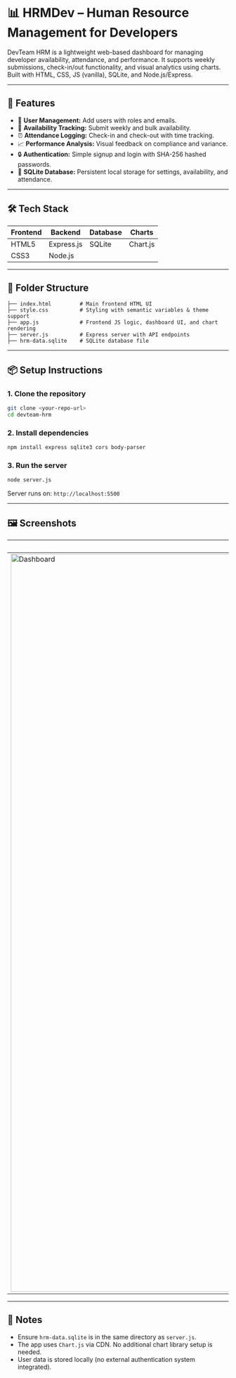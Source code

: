 # 📊 HRMDev – Human Resource Management for Developers

DevTeam HRM is a lightweight web-based dashboard for managing developer availability, attendance, and performance. It supports weekly submissions, check-in/out functionality, and visual analytics using charts. Built with HTML, CSS, JS (vanilla), SQLite, and Node.js/Express.

---

## 🚀 Features

- 👥 **User Management:** Add users with roles and emails.
- 📅 **Availability Tracking:** Submit weekly and bulk availability.
- ⏰ **Attendance Logging:** Check-in and check-out with time tracking.
- 📈 **Performance Analysis:** Visual feedback on compliance and variance.
- 🔒 **Authentication:** Simple signup and login with SHA-256 hashed passwords.
- 🧾 **SQLite Database:** Persistent local storage for settings, availability, and attendance.

---

## 🛠️ Tech Stack

| Frontend   | Backend     | Database | Charts    |
|------------|-------------|----------|-----------|
| HTML5      | Express.js  | SQLite   | Chart.js  |
| CSS3       | Node.js     |          |           |

---

## 📁 Folder Structure

```
├── index.html         # Main frontend HTML UI
├── style.css          # Styling with semantic variables & theme support
├── app.js             # Frontend JS logic, dashboard UI, and chart rendering
├── server.js          # Express server with API endpoints
├── hrm-data.sqlite    # SQLite database file
```

---

## 📦 Setup Instructions

### 1. Clone the repository

```bash
git clone <your-repo-url>
cd devteam-hrm
```

### 2. Install dependencies

```bash
npm install express sqlite3 cors body-parser
```

### 3. Run the server

```bash
node server.js
```

Server runs on: `http://localhost:5500`

---

## 🖼️ Screenshots

| Dashboard | Availability | Attendance | Performance |
|-----------|--------------|------------|-------------|
|<img width="1208" height="1678" alt="Dashboard" src="https://github.com/user-attachments/assets/f8edf9f7-658e-4a16-853c-ee6c7d4fe3b1" /> | <img width="1208" height="1183" alt="Availability" src="https://github.com/user-attachments/assets/abd7005b-4b52-4e2d-b228-1381baade758" /> | <img width="1208" height="1400" alt="Attendance" src="https://github.com/user-attachments/assets/2a7a09d5-272a-4c10-9d51-ae70f85ddfcf" /> | <img width="1226" height="869" alt="Performance" src="https://github.com/user-attachments/assets/870c30d9-a13d-451c-b8d6-6fa74c7105ba" /> |

---

## 📌 Notes

- Ensure `hrm-data.sqlite` is in the same directory as `server.js`.
- The app uses `Chart.js` via CDN. No additional chart library setup is needed.
- User data is stored locally (no external authentication system integrated).
